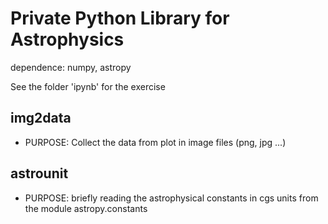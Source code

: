 Private Python Library for Astrophysics
=======================================

dependence: numpy, astropy

See the folder 'ipynb' for the exercise

img2data
-----------
* PURPOSE: Collect the data from plot in image files (png, jpg ...)

astrounit
-----------
* PURPOSE: briefly reading the astrophysical constants in cgs units from the module astropy.constants


